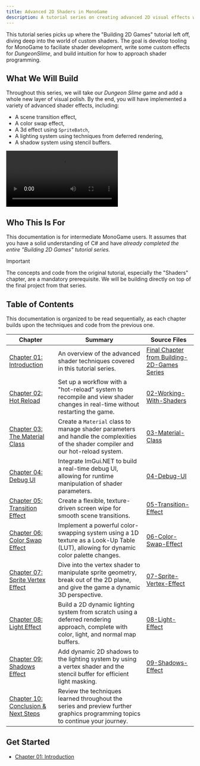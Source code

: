 ```yaml
---
title: Advanced 2D Shaders in MonoGame
description: A tutorial series on creating advanced 2D visual effects with custom shaders in MonoGame.
---
```


This tutorial series picks up where the "Building 2D Games" tutorial left off, diving deep into the world of custom shaders. The goal is develop tooling for MonoGame to faciliate shader development, write some custom effects for _DungeonSlime_, and build intuition for how to approach shader programming.

## What We Will Build

Throughout this series, we will take our _Dungeon Slime_ game and add a whole new layer of visual polish. By the end, you will have implemented a variety of advanced shader effects, including:

- A scene transition effect,
- A color swap effect,
- A 3d effect using `SpriteBatch`,
- A lighting system using techniques from deferred rendering,
- A shadow system using stencil buffers.

![_Dungeon Slime_ will look like this at the end of this series](./videos/final.mp4)

## Who This Is For

This documentation is for intermediate MonoGame users. It assumes that you have a solid understanding of C# and have _already completed the entire "Building 2D Games" tutorial series._

> [!IMPORTANT]
> The concepts and code from the original tutorial, especially the "Shaders" chapter, are a mandatory prerequisite. We will be building directly on top of the final project from that series.

## Table of Contents

This documentation is organized to be read sequentially, as each chapter builds upon the techniques and code from the previous one.

| Chapter                                                              | Summary                                                                                                                                  | Source Files                                                                                                                                       |
| -------------------------------------------------------------------- | ---------------------------------------------------------------------------------------------------------------------------------------- | -------------------------------------------------------------------------------------------------------------------------------------------------- |
| [Chapter 01: Introduction](01_introduction/index.md)                 | An overview of the advanced shader techniques covered in this tutorial series.                                                           | [Final Chapter from Building-2D-Games Series](https://github.com/MonoGame/MonoGame.Samples/tree/3.8.4/Tutorials/learn-monogame-2d/src/24-Shaders/) |
| [Chapter 02: Hot Reload](02_hot_reload/index.md) | Set up a workflow with a "hot-reload" system to recompile and view shader changes in real-time without restarting the game.              | [02-Working-With-Shaders](https://github.com/MonoGame/MonoGame.Samples/tree/3.8.4/Tutorials/2dShaders/src/02-Hot-Reload-System/)                   |
| [Chapter 03: The Material Class](03_the_material_class/index.md)     | Create a `Material` class to manage shader parameters and handle the complexities of the shader compiler and our hot-reload system.      | [03-Material-Class](https://github.com/MonoGame/MonoGame.Samples/tree/3.8.4/Tutorials/2dShaders/src/03-The-Material-Class)                         |
| [Chapter 04: Debug UI](04_debug_ui/index.md)                         | Integrate ImGui.NET to build a real-time debug UI, allowing for runtime manipulation of shader parameters.                               | [04-Debug-UI](https://github.com/MonoGame/MonoGame.Samples/tree/3.8.4/Tutorials/2dShaders/src/04-Debug-UI)                                         |
| [Chapter 05: Transition Effect](05_transition_effect/index.md)       | Create a flexible, texture-driven screen wipe for smooth scene transitions.                                                              | [05-Transition-Effect](https://github.com/MonoGame/MonoGame.Samples/tree/3.8.4/Tutorials/2dShaders/src/05-Transition-Effect)                       |
| [Chapter 06: Color Swap Effect](06_color_swap_effect/index.md)       | Implement a powerful color-swapping system using a 1D texture as a Look-Up Table (LUT), allowing for dynamic color palette changes.      | [06-Color-Swap-Effect](https://github.com/MonoGame/MonoGame.Samples/tree/3.8.4/Tutorials/2dShaders/src/06-Color-Swap-Effect)                       |
| [Chapter 07: Sprite Vertex Effect](07_sprite_vertex_effect/index.md) | Dive into the vertex shader to manipulate sprite geometry, break out of the 2D plane, and give the game a dynamic 3D perspective.        | [07-Sprite-Vertex-Effect](https://github.com/MonoGame/MonoGame.Samples/tree/3.8.4/Tutorials/2dShaders/src/07-Sprite-Vertex-Effect)                 |
| [Chapter 08: Light Effect](08_light_effect/index.md)                 | Build a 2D dynamic lighting system from scratch using a deferred rendering approach, complete with color, light, and normal map buffers. | [08-Light-Effect](https://github.com/MonoGame/MonoGame.Samples/tree/3.8.4/Tutorials/2dShaders/src/08-Light-Effect)                                 |
| [Chapter 09: Shadows Effect](09_shadows_effect/index.md)             | Add dynamic 2D shadows to the lighting system by using a vertex shader and the stencil buffer for efficient light masking.               | [09-Shadows-Effect](https://github.com/MonoGame/MonoGame.Samples/tree/3.8.4/Tutorials/2dShaders/src/09-Shadows-Effect/)                            |
| [Chapter 10: Conclusion & Next Steps](10_next_steps/index.md)        | Review the techniques learned throughout the series and preview further graphics programming topics to continue your journey.            |                                                                                                                                                    |

## Get Started

- [Chapter 01: Introduction](01_introduction/index.md)
